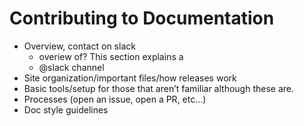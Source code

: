 # Contributing to Documentation

*  Overview, contact on slack
   *  overiew of? This section explains a 
   *  @slack channel
*  Site organization/important files/how releases work
*  Basic tools/setup for those that aren’t familiar although these are.
*  Processes (open an issue, open a PR, etc…)
*  Doc style guidelines

 